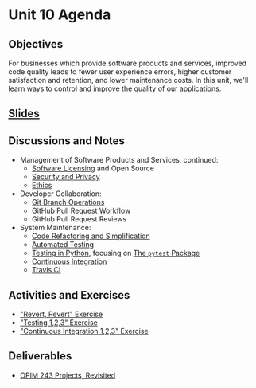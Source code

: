 # Unit 10 Agenda

## Objectives

For businesses which provide software products and services, improved code quality leads to fewer user experience errors, higher customer satisfaction and retention, and lower maintenance costs. In this unit, we'll learn ways to control and improve the quality of our applications.

## [Slides](https://docs.google.com/presentation/d/1V0cLB7oUDHUWHgqJsz9VWBPpXszoLqYvhXcSzzfe2B0/edit?usp=sharing)

## Discussions and Notes

  + Management of Software Products and Services, continued:
    + [Software Licensing](/notes/licensing.md) and Open Source
    + [Security and Privacy](/notes/security-privacy.md)
    + [Ethics](/notes/ethics.md)
  + Developer Collaboration:
    + [Git Branch Operations](/notes/git.md#branch-operations)
    + GitHub Pull Request Workflow
    + GitHub Pull Request Reviews
  + System Maintenance:
    + [Code Refactoring and Simplification](/notes/refactoring.md)
    + [Automated Testing](/notes/testing.md)
    + [Testing in Python](/notes/python/testing.md), focusing on [The `pytest` Package](/notes/python/packages/pytest.md)
    + [Continuous Integration](/notes/testing.md#continuous-integration)
    + [Travis CI](/notes/travis-ci.md)

## Activities and Exercises

  + ["Revert, Revert" Exercise](/exercises/revert-revert.md)
  + ["Testing 1,2,3" Exercise](/exercises/testing-123.md)
  + ["Continuous Integration 1,2,3" Exercise](/exercises/ci-123.md)

## Deliverables

  + [OPIM 243 Projects, Revisited](/projects/quality-control.md)
